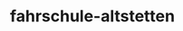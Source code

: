 ---
_schema: default
title: fahrschule-altstetten
seo:
  description: Deine Nr. 1 Fahrschule in Altstetten ✓ Professionell und transparent ✓ In deinem Tempo zum Führerausweis! ✓ Jetzt Fahrlektion online buchen!
  title: "Fahrschule Loyal Altstetten: Ran an die Autoprüfung!"
  keywords:
    - Altstetten fahrschule
    - fahrschule Altstetten
    - Altstetten auto
    - Fahrschule Loyal
    - Fahrschule Auto
  openGraph:
    title: "Fahrschule Loyal Altstetten: Ran an die Autoprüfung!"
    description: Deine Nr. 1 Fahrschule in Altstetten ✓ Professionell und transparent ✓ In deinem Tempo zum Führerausweis! ✓ Jetzt Fahrlektion online buchen!
    url: https://www.fahrschuleloyal.ch/fahrschule-altstetten
    type: website
    images:
      url: https://www.fahrschuleloyal.ch/loyal.logo.cdr.svg
  canonical: https://www.fahrschuleloyal.ch/fahrschule-altstetten
  metadatabase: https://www.fahrschuleloyal.ch/fahrschule-altstetten
seo_blocks:
  category: "Fahrschule Altstetten"
  data:
    image:
      image_path: "/close-up-view-driving-instructor-holding-checklist-while-background-female-student-steering-driving-car_shrink.webp"
      alt_text: "traffic cones line up along sunlit asphalt road"
    upperparagraph: "Willkommen bei der Fahrschule Loyal in Altstetten! Unsere Fahrlehrer:innen begleiten dich mit Geduld und Fachwissen auf deinem Weg zum Führerausweis. Egal ob Fahranfänger:in oder mit Vorkenntnissen – wir sorgen dafür, dass du dich sicher und gut vorbereitet fühlst. Viele Fahrschüler:innen aus Altstetten haben ihre Fahrprüfung mit uns erfolgreich bestanden. Jetzt bist du dran!"
    lowerparagraph: ""
  sections:
    - title: "Fahrstunden in Altstetten – ab 59.-!"
      text: "Starte deine Fahrausbildung in Altstetten mit einer unverbindlichen Probestunde für nur 59 Schweizer Franken. Diese bietet dir die Möglichkeit, unsere Fahrschule und unseren Unterrichtsstil kennenzulernen. Unsere erfahrenen Fahrlehrer:innen sorgen dafür, dass du dich von Anfang an sicher und gut betreut fühlst."
    - title: "Deine Vorteile bei Fahrschule Loyal in Altstetten"
      text: "Wir bieten dir eine flexible und individuelle Ausbildung, die perfekt in deinen Alltag passt. Unsere Fahrstunden sind so gestaltet, dass sie sowohl für Fahranfänger:innen als auch für Fortgeschrittene geeignet sind. Von Theorie bis Praxis – wir unterstützen dich auf jedem Schritt deines Weges zum Führerausweis."
    - title: "Jetzt in Altstetten durchstarten!"
      text: "Melde dich ganz einfach online oder telefonisch an und starte deine Fahrausbildung noch heute. Unser engagiertes Team freut sich darauf, dich bei deinem Ziel, den Führerschein zu erlangen, zu unterstützen. Erlebe, wie wir dir mit Geduld und Kompetenz den Weg zu einer erfolgreichen Fahrprüfung ebnen."
contact_block:
  questionText: "Hast du Fragen oder benötigst du weitere Informationen?"
  welcomeText: "Wir freuen uns auf deine Kontaktaufnahme."
  phone: "+41 78 800 90 91"
  mail: "info@fahrschuleloyal.ch"
---